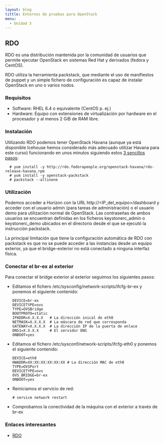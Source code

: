 ```yaml
---
layout: blog
tittle: Entornos de pruebas para OpenStack
menu:
  - Unidad 3
---
```


## RDO

RDO es una distribución mantenida por la comunidad de usuarios que permite
ejecutar OpenStack en sistemas Red Hat y derivados (fedora y CentOS).

RDO utiliza la herramienta packstack, que mediante el uso de manifiestos de
puppet y un simple fichero de configuración es capaz de instalar OpenStack en
uno o varios nodos.

### Requisitos

* Software: RHEL 6.4 o equivalente (CentOS p. ej.)
* Hardware: Equipo con extensiones de virtualización por hardware en el procesador y al menos 2 GiB de RAM libre.

### Instalación

Utilizando RDO podemos tener OpenStack Havana (aunque ya está disponible Icehouse hemos considerado más adecuado utilizar Havana para este curso) funcionando en unos minutos siguiendo estos [3 sencillos pasos](http://openstack.redhat.com/Quickstart):

      # yum install -y http://rdo.fedorapeople.org/openstack-havana/rdo-release-havana.rpm
      # yum install -y openstack-packstack
      # packstack --allinone

### Utilización

Podemos acceder a Horizon con la URL http://&lt;IP_del_equipo&gt;/dashboard y acceder
con el usuario admin (para tareas de administración) o el usuario demo para
utilización normal de OpenStack. Las contraseñas de ambos usuarios se encuentran
definidas en los ficheros keystonerc_admin o keystonerc_demo ubicados en el
directorio desde el que se ejecutó la instrucción packstack.

La principal limitación que tiene la configuración automática de RDO con
packstack es que no se puede acceder a las instancias desde un equipo exterior,
ya que el bridge-exterior no está conectado a ninguna interfaz física.

### Conectar el br-ex al exterior

Para conectar el bridge exterior al exterior seguimos los siguientes pasos:
<ul>
<li>Editamos el fichero /etc/sysconfig/network-scripts/ifcfg-br-ex y ponemos el siguiente contenido:
<pre><code>DEVICE=br-ex
DEVICETYPE=ovs
TYPE=OVSBridge
BOOTPROTO=static
IPADDR=X.X.X.X   # La dirección inical de eth0
NETMASK=X.X.X.X  # La máscara de red que corresponda
GATEWAY=X.X.X.X  # La dirección IP de la puerta de enlace
DNS1=X.X.X.X     # El servidor DNS
ONBOOT=yes</code></pre></li>
<li>Editamos el fichero /etc/sysconf/network-scripts/ifcfg-eth0 y ponemos el siguiente contenido:
<pre><code>DEVICE=eth0
HWADDR=XX:XX:XX:XX:XX:XX # La dirección MAC de eth0
TYPE=OVSPort
DEVICETYPE=ovs
OVS_BRIDGE=br-ex
ONBOOT=yes</code></pre></li>
<li>Reiniciamos el servicio de red:
<pre><code># service network restart</code></pre></li>

<li>Comprobamos la conectividad de la máquina con el exterior a través de br-ex</li></ul>

### Enlaces interesantes

* [RDO](http://openstack.redhat.com/Main_Page)
